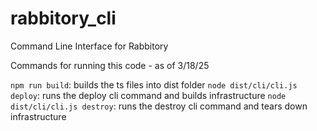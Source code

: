 # rabbitory_cli

Command Line Interface for Rabbitory

Commands for running this code - as of 3/18/25

`npm run build`: builds the ts files into dist folder
`node dist/cli/cli.js deploy`: runs the deploy cli command and builds infrastructure
`node dist/cli/cli.js destroy`: runs the destroy cli command and tears down infrastructure
